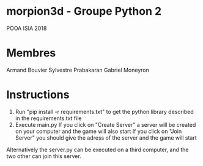 # morpion3d - Groupe Python 2
POOA ISIA 2018

# Membres
Armand Bouvier
Sylvestre Prabakaran
Gabriel Moneyron

# Instructions
1) Run "pip install -r requirements.txt" to get the python library described in the requirements.txt file
2) Execute main.py
If you click on "Create Server" a server will be created on your computer and the game will also start
If you click on "Join Server" you should give the adress of the server and the game will start

Alternatively the server.py can be executed on a third computer, and the two other can join this server.


